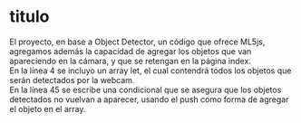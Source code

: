 # titulo

El proyecto, en base a Object Detector, un código que ofrece ML5js, agregamos además la capacidad de agregar los objetos que van apareciendo en la cámara, y que se retengan en la página index. </br>
En la línea 4 se incluyo un array let, el cual contendrá todos los objetos que serán detectados por la webcam. </br>
En la línea 45 se escribe una condicional que se asegura que los objetos detectados no vuelvan a aparecer, usando el push como forma de agregar el objeto en el array.
